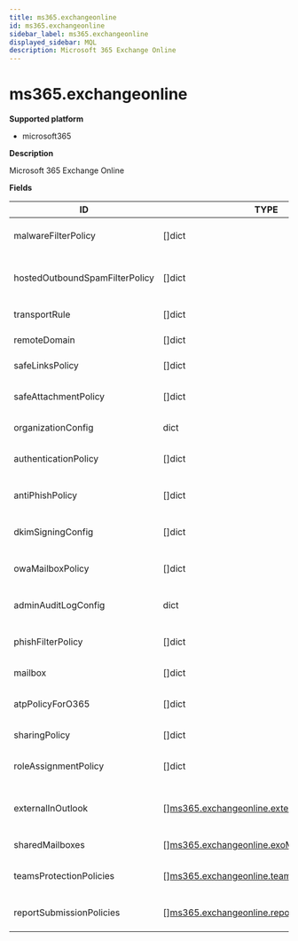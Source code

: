 ```yaml
---
title: ms365.exchangeonline
id: ms365.exchangeonline
sidebar_label: ms365.exchangeonline
displayed_sidebar: MQL
description: Microsoft 365 Exchange Online
---
```


# ms365.exchangeonline

**Supported platform**

- microsoft365

**Description**

Microsoft 365 Exchange Online

**Fields**

| ID                             | TYPE                                                                                                    | DESCRIPTION                                  |
| ------------------------------ | ------------------------------------------------------------------------------------------------------- | -------------------------------------------- |
| malwareFilterPolicy            | &#91;&#93;dict                                                                                          | List of malware filter policies              |
| hostedOutboundSpamFilterPolicy | &#91;&#93;dict                                                                                          | List of hosted outbound spam filter policies |
| transportRule                  | &#91;&#93;dict                                                                                          | Transport rules                              |
| remoteDomain                   | &#91;&#93;dict                                                                                          | List of remote domains                       |
| safeLinksPolicy                | &#91;&#93;dict                                                                                          | List of safe links policies                  |
| safeAttachmentPolicy           | &#91;&#93;dict                                                                                          | List of safe attachment policies             |
| organizationConfig             | dict                                                                                                    | Organization configurations                  |
| authenticationPolicy           | &#91;&#93;dict                                                                                          | List of authentication policies              |
| antiPhishPolicy                | &#91;&#93;dict                                                                                          | List of anti-phishing policies               |
| dkimSigningConfig              | &#91;&#93;dict                                                                                          | List of dkim signing configurations          |
| owaMailboxPolicy               | &#91;&#93;dict                                                                                          | List of OWA mailbox policies                 |
| adminAuditLogConfig            | dict                                                                                                    | Admin audit log configuration                |
| phishFilterPolicy              | &#91;&#93;dict                                                                                          | List of phishing filter policies             |
| mailbox                        | &#91;&#93;dict                                                                                          | List of mailboxes                            |
| atpPolicyForO365               | &#91;&#93;dict                                                                                          | List of APT policies for Office 365          |
| sharingPolicy                  | &#91;&#93;dict                                                                                          | List of sharing policies                     |
| roleAssignmentPolicy           | &#91;&#93;dict                                                                                          | List of role assignment policies             |
| externalInOutlook              | &#91;&#93;[ms365.exchangeonline.externalSender](ms365.exchangeonline.externalsender.md)                 | List of external sender configurations       |
| sharedMailboxes                | &#91;&#93;[ms365.exchangeonline.exoMailbox](ms365.exchangeonline.exomailbox.md)                         | List of shared mailboxes                     |
| teamsProtectionPolicies        | &#91;&#93;[ms365.exchangeonline.teamsProtectionPolicy](ms365.exchangeonline.teamsprotectionpolicy.md)   | List of Teams protection policies            |
| reportSubmissionPolicies       | &#91;&#93;[ms365.exchangeonline.reportSubmissionPolicy](ms365.exchangeonline.reportsubmissionpolicy.md) | List of report submission policies           |
